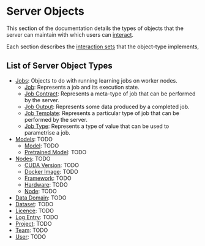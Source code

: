 # Server Objects

This section of the documentation details the types of objects that the server can maintain with which users can
[interact](../interactions/index.md).

Each section describes the [interaction sets](../interactions/index.md) that the object-type implements, 

## List of Server Object Types

- [Jobs](jobs/index.md): Objects to do with running learning jobs on worker nodes.
  - [Job](jobs/job.md): Represents a job and its execution state.
  - [Job Contract](jobs/job_contract.md): Represents a meta-type of job that can be performed by the server.
  - [Job Output](jobs/job_output.md): Represents some data produced by a completed job.
  - [Job Template](jobs/job_template.md): Represents a particular type of job that can be performed by the server.
  - [Job Type](jobs/job_type.md): Represents a type of value that can be used to parametrise a job.
- [Models](models/index.md): TODO
  - [Model](models/model.md): TODO
  - [Pretrained Model](models/pretrained_model.md): TODO
- [Nodes](nodes/index.md): TODO
  - [CUDA Version](nodes/cuda_version.md): TODO
  - [Docker Image](nodes/docker_image.md): TODO
  - [Framework](nodes/framework.md): TODO
  - [Hardware](nodes/hardware.md): TODO
  - [Node](nodes/node.md): TODO
- [Data Domain](data_domain.md): TODO
- [Dataset](dataset.md): TODO
- [Licence](licence.md): TODO
- [Log Entry](log_entry.md): TODO
- [Project](project.md): TODO
- [Team](team.md): TODO
- [User](user.md): TODO
